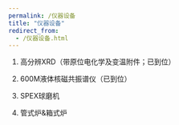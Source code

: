 ```yaml
---
permalink: /仪器设备
title: "仪器设备"
redirect_from: 
  - /仪器设备.html
---
```

1. 高分辨XRD（带原位电化学及变温附件；已到位）

1. 600M液体核磁共振谱仪（已到位）

1. SPEX球磨机

1. 管式炉&箱式炉
